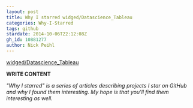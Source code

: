 ```yaml
---
layout: post
title: Why I starred widged/Datascience_Tableau
categories: Why-I-Starred
tags: github
stardate: 2014-10-06T22:12:08Z
gh_id: 10881277
author: Nick Peihl
---
```


[widged/Datascience_Tableau](https://github.com/widged/Datascience_Tableau)

**WRITE CONTENT**

*"Why I starred" is a series of articles describing projects I star on GitHub and why I found them interesting. My hope is that you'll find them interesting as well.*

